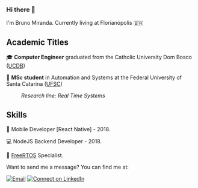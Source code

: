 ### Hi there 👋

I'm Bruno Miranda. Currently living at Florianópolis :brazil:

## Academic Titles 

:mortar_board: **Computer Engineer** graduated from the Catholic University Dom Bosco ([UCDB](https://site.ucdb.br/cursos/4/graduacao/26/engenharia-de-computacao/193/))

:microscope: **MSc student** in Automation and Systems at the Federal University of Santa Catarina ([UFSC](https://ufsc.br))

&nbsp;&nbsp;&nbsp;&nbsp;&nbsp;&nbsp;&nbsp;&nbsp;&nbsp;&nbsp;_Research line: Real Time Systems_ 
  
## Skills
:iphone: Mobile Developer [React Native] - 2018.

:computer: NodeJS Backend Developer - 2018.

:robot: [FreeRTOS](https://freertos.org) Specialist. 

Want to send me a message? You can find me at:

[![Email](https://img.shields.io/badge/Gmail-2c3e50.svg?style=flat-square&logo=gmail&logoColor=white&labelColor=e74c3c)](mailto:bdouram@gmail.com)
[![Connect on LinkedIn](https://img.shields.io/badge/LinkedIn-2c3e50.svg?style=flat-square&logo=linkedin&logoColor=white&labelColor=0077B5)](https://www.linkedin.com/in/bdouram/)
